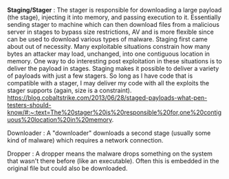 

<b>Staging/Stager</b> : The stager is responsible for downloading a large payload (the stage), injecting it into memory, and passing execution to it. Essentially sending stager to machine which can then download files from a malicious server in stages to bypass size restrictions, AV and is more flexible since can be used to download various types of malware. Staging first came about out of necessity. Many exploitable situations constrain how many bytes an attacker may load, unchanged, into one contiguous location in memory. One way to do interesting post exploitation in these situations is to deliver the payload in stages. Staging makes it possible to deliver a variety of payloads with just a few stagers. So long as I have code that is compatible with a stager, I may deliver my code with all the exploits the stager supports (again, size is a constraint).
https://blog.cobaltstrike.com/2013/06/28/staged-payloads-what-pen-testers-should-know/#:~:text=The%20stager%20is%20responsible%20for,one%20contiguous%20location%20in%20memory.



Downloader : A "downloader" downloads a second stage (usually some kind of malware) which requires a network connection.

Dropper : A dropper means the malware drops something on the system that wasn't there before (like an executable). Often this is embedded in the original file but could also be downloaded.
